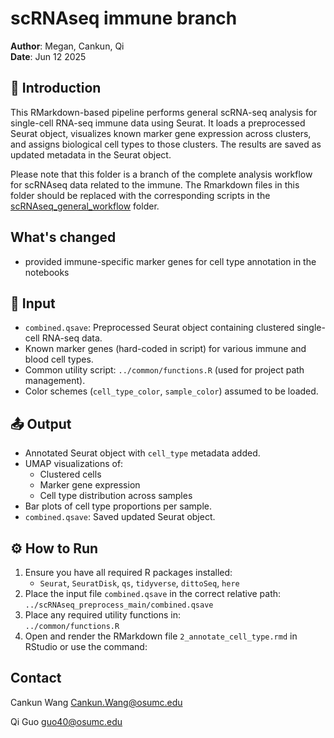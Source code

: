 # scRNAseq immune branch

**Author**: Megan, Cankun, Qi  
**Date**: Jun 12 2025

## 📘 Introduction

This RMarkdown-based pipeline performs general scRNA-seq analysis for single-cell RNA-seq immune data using Seurat. It loads a preprocessed Seurat object, visualizes known marker gene expression across clusters, and assigns biological cell types to those clusters. The results are saved as updated metadata in the Seurat object.

Please note that this folder is a branch of the complete analysis workflow for scRNAseq data related to the immune. The Rmarkdown files in this folder should be replaced with the corresponding scripts in the [scRNAseq_general_workflow](../scRNAseq_general_workflow/) folder.

## What's changed

- provided immune-specific marker genes for cell type annotation in the notebooks

## 📂 Input

- `combined.qsave`: Preprocessed Seurat object containing clustered single-cell RNA-seq data.
- Known marker genes (hard-coded in script) for various immune and blood cell types.
- Common utility script: `../common/functions.R` (used for project path management).
- Color schemes (`cell_type_color`, `sample_color`) assumed to be loaded.

## 📤 Output

- Annotated Seurat object with `cell_type` metadata added.
- UMAP visualizations of:
  - Clustered cells
  - Marker gene expression
  - Cell type distribution across samples
- Bar plots of cell type proportions per sample.
- `combined.qsave`: Saved updated Seurat object.


## ⚙️ How to Run

1. Ensure you have all required R packages installed:
   - `Seurat`, `SeuratDisk`, `qs`, `tidyverse`, `dittoSeq`, `here`
2. Place the input file `combined.qsave` in the correct relative path:  
   `../scRNAseq_preprocess_main/combined.qsave`
3. Place any required utility functions in:  
   `../common/functions.R`
4. Open and render the RMarkdown file `2_annotate_cell_type.rmd` in RStudio or use the command:

## Contact

Cankun Wang
Cankun.Wang@osumc.edu

Qi Guo
guo40@osumc.edu
